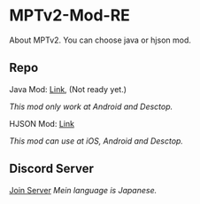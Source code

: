 # MPTv2-Mod-RE

About MPTv2.
You can choose java or hjson mod.

## Repo

Java Mod: [Link](https://github.com/Yunatexya/MPTv2ModRE-java "Java Mod"), (Not ready yet.)

*This mod only work at Android and Desctop.*

HJSON Mod: [Link](https://github.com/Yunatexya/MPTv2ModRE-hjson "HJSON Mod")

*This mod can use at iOS, Android and Desctop.*

## Discord Server

[Join Server](https://discord.gg/2xtk9uGgRc) *Mein language is Japanese.*
